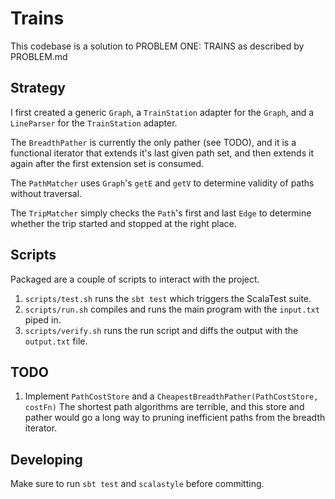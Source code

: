 Trains
================================================================================

This codebase is a solution to PROBLEM ONE: TRAINS as described by PROBLEM.md

Strategy
---------

I first created a generic `Graph`, a `TrainStation` adapter for the `Graph`, and
a `LineParser` for the `TrainStation` adapter.

The `BreadthPather` is currently the only pather (see TODO), and it is a 
functional iterator that extends it's last given path set, and then extends it 
again after the first extension set is consumed.

The `PathMatcher` uses `Graph`'s `getE` and `getV` to determine validity of
paths without traversal.

The `TripMatcher` simply checks the `Path`'s first and last `Edge` to determine
whether the trip started and stopped at the right place.

Scripts
---------

Packaged are a couple of scripts to interact with the project. 

  1. `scripts/test.sh` runs the `sbt test` which triggers the ScalaTest suite.
  2. `scripts/run.sh` compiles and runs the main program with the `input.txt` 
    piped in.
  3. `scripts/verify.sh` runs the run script and diffs the output with the 
    `output.txt` file.
    
TODO
---------

  1. Implement `PathCostStore` and a 
     `CheapestBreadthPather(PathCostStore, costFn)` The shortest path algorithms 
     are terrible, and this store and pather would go a long way to pruning 
     inefficient paths from the breadth iterator.
     
Developing
---------

Make sure to run `sbt test` and `scalastyle` before committing.
